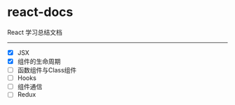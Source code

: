 # react-docs
React 学习总结文档

***
- [x] JSX
- [x] 组件的生命周期
- [ ] 函数组件与Class组件
- [ ] Hooks
- [ ] 组件通信
- [ ] Redux
